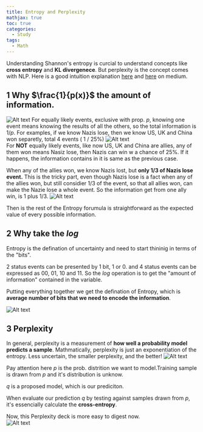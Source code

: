 ```yaml
---
title: Entropy and Perplexity
mathjax: true
toc: true
categories:
  - Study
tags:
  - Math
---
```


Understanding Shannon's entropy is curcial to understand concepts like **cross entropy** and **KL divergenece**. But perplexity is the concept comes with NLP. Here is a good intuition explanation [here](https://towardsdatascience.com/the-intuition-behind-shannons-entropy-e74820fe9800) and [here](https://towardsdatascience.com/perplexity-intuition-and-derivation-105dd481c8f3) on medium.

## 1 Why $\frac{1}{p(x)}$ the amount of information.
![Alt text](/code23/assets/images/2024/24-03-12-Entropy-Perplexity_files/shannon.png)
For equally likely events, exclusive with prop. $p$, knowing one event means knowing the results of all the others, so the total information is $1/p$. For examples, if we know Nazis lose, then we know US, UK and China won separetly, total 4 events ( 1 / 25%)
![Alt text](/code23/assets/images/2024/24-03-12-Entropy-Perplexity_files/p25.png)  
For **NOT** equally likely events, like now US, UK and China are allies, any of them won means Nasiz lose, then Nazis can win w a chance of 25%. If it happens, the information contains in it is same as the previous case.

When any of the allies won, we know Nazis lost, but **only 1/3 of Nazis lose event.** This is the tricky part, even though Nazis lose is a fact when any of the allies won, but still considier 1/3 of the event, so that all allies won, can make the Nazie lose a whole event. So the information get from one ally win, is 1 plus 1/3.
![Alt text](/code23/assets/images/2024/24-03-12-Entropy-Perplexity_files/p75.png)    

Then is the rest of the Entropy forumula is straightforward as the expected value of every possible information. 

## 2 Why take the $log$
Entropy is the defination of uncertainty and need to start thininig in terms of the "bits".

2 status events can be presented by 1 bit, 1 or 0. and 4 status events can be expressed as 00, 01, 10 and 11. So the $log$ operation is to get the "amount of information" contained in the variable. 


Putting everything together we get the defination of Entropy, which is **average number of bits that we need to encode the information**.  

![Alt text](/code23/assets/images/2024/24-03-12-Entropy-Perplexity_files/formula.png)  

## 3 Perplexity

In general, perplexity is a measurement of **how well a probability model predicts a sample**. Mathmatically, perplexity is just an exponentiation of the entropy. Less uncertain, the smaller perplexity, and the better!
![Alt text](/code23/assets/images/2024/24-03-12-Entropy-Perplexity_files/pp.png) 

Pay attention here $p$ is the prob. distrition we want to model.Training sample is drawn from $p$ and it's distribution is unknow.    

$q$ is a proposed model, which is our prediciton.   

When evaluate our prediction $q$ by testing against samples drawn from $p$, it's essencially calculate the **cross-entropy**. 

Now, this Perplexity deck is more easy to digest now.  
![Alt text](/code23/assets/images/2024/24-03-12-Entropy-Perplexity_files/deck.png)  
